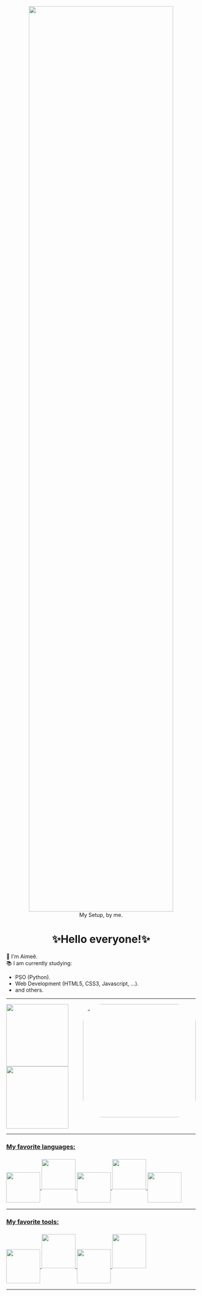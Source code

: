 
<div align="center">
<img src="https://media.giphy.com/media/Ct9ZrZLGGWC3ncn7zi/giphy.gif" style="height:60vh; width: 40vw">
  </br>
  <label>My Setup, by me.</label>
</div>
<div>
<h1 align="center">✨Hello everyone!✨</h1>
<p>🖖 I'm Aimeê.</br>
📚 I am currently studying:</p>
<ul align="height">
<li>PSO (Python). 
<li>Web Development (HTML5, CSS3, Javascript, ...).
<li>and others.
</ul>
</div>
<hr>

<div align="right">

</div>

<div style="display: inline_block" >
  <a href="https://github.com/Eemiaa" >
  <img height="165" align="auto"  src="https://github-readme-stats.vercel.app/api?username=Eemiaa&show_icons=true&theme=dracula&include_all_commits=true&count_private=true"/>
  <img height="300" style="border-radius:50px;" align="right" src="https://user-images.githubusercontent.com/88001551/172961492-5ea11f4a-6207-49d6-b65a-dddb7aae097c.png" >
  </br>
  <img height="165" align="auto" src="https://github-readme-stats.vercel.app/api/top-langs/?username=Eemiaa&layout=compact&langs_count=7&theme=dracula"/> 
</div>

<hr>
<div style="display: inline_block">
    <h3> My favorite languages:<h3>
  <img align="center" height="80" width="90" src="https://user-images.githubusercontent.com/88001551/172967702-8c013e3f-82c5-45d8-80b2-2e37a58aef47.png">
 
<img align="auto" height="80" width="90" src= "https://user-images.githubusercontent.com/88001551/172967574-c0e3f58e-2ef9-44a5-8ed4-d0f08912c2ae.png">

<img align="center" height="80" width="90" src= "https://user-images.githubusercontent.com/88001551/172967876-48924bc3-0cc2-49ad-9c72-09d443cbff54.png">

<img align="auto" height="80" width="90" src= "https://user-images.githubusercontent.com/88001551/172969142-0db43344-376e-46f2-a242-7318f4c6ec37.png">

<img align="center" height="80" width="90" src= "https://user-images.githubusercontent.com/88001551/172968754-42ce2df7-8c42-4842-9413-1adcd4f534a5.png">
</div>
<hr>
      
<div style="display: inline_block">
    <h3> My favorite tools:<h3>
<img align="center" height="90" width="90" src="https://user-images.githubusercontent.com/88001551/172971595-c5a0bf17-3e52-42b6-bf8a-acfb6a83f6b7.png">
 
<img align="auto" height="90" width="90" src= "https://user-images.githubusercontent.com/88001551/172971794-02a88906-fa22-488c-9046-249eb84f6cef.png">

<img align="center" height="90" width="90" src= "https://user-images.githubusercontent.com/88001551/172972366-83846970-4e6b-4e4f-9d86-8b33ca7bf6e9.png">

<img align="auto" height="90" width="90" src= "https://cdn.icon-icons.com/icons2/2667/PNG/512/jupyter_app_icon_161280.png">
      
     
</div>
<hr>
 <!--     
 ![image](https://user-images.githubusercontent.com/88001551/172972073-540a8b50-e824-4219-87ed-7008fd284903.png)
![image](https://user-images.githubusercontent.com/88001551/172972115-aba0636d-e4d2-4954-b2aa-faede6a0312d.png)
     
![image](https://user-images.githubusercontent.com/88001551/172972023-0d49b067-ca7c-4386-bed1-9c9345c0d586.png)
-->
